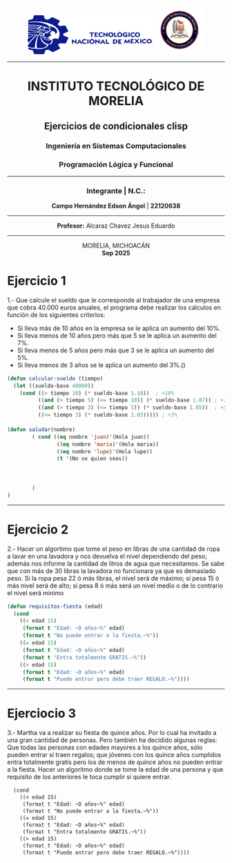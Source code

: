 <div align="center">
<img src="./imgs/logos/tec_mexico.png" width="290" height="90" alt="Tec Morelia Logo">
<img src="./imgs/logos/tec_morelia.png" width="120" alt="Tec Morelia Logo">


---

# INSTITUTO TECNOLÓGICO DE MORELIA  

## Ejercicios de condicionales clisp

### Ingeniería en Sistemas Computacionales
### Programación Lógica y Funcional


---

### Integrante | N.C.:
**Campo Hernández Edson Ángel** | **22120638**

---

**Profesor:** Alcaraz Chavez Jesus Eduardo

---

MORELIA, MICHOACÁN  
**Sep 2025**

</div>
<div align="justify">

<h1>Ejercicio 1</div>
1.- Que calcule el sueldo que le corresponde al trabajador de una
empresa que cobra 40.000 euros anuales, el programa debe realizar los
cálculos en función de los siguientes criterios:

- Si lleva más de 10 años en la empresa se le aplica un aumento del 10%.
- Si lleva menos de 10 años pero más que 5 se le aplica un aumento del
  7%.
- Si lleva menos de 5 años pero más que 3 se le aplica un aumento del
  5%.
- Si lleva menos de 3 años se le aplica un aumento del 3%.()


```lisp
(defun calcular-sueldo (tiempo)
  (let ((sueldo-base 40000))
    (cond ((> tiempo 10) (* sueldo-base 1.10))  ; +10%
          ((and (> tiempo 5) (<= tiempo 10)) (* sueldo-base 1.07)) ; +7%
          ((and (> tiempo 3) (<= tiempo 5)) (* sueldo-base 1.05))  ; +5%
          ((<= tiempo 3) (* sueldo-base 1.03))))) ; +3%

(defun saludar(nombre)
        ( cond ((eq nombre 'juan)'(Hola juan))
                ((eq nombre 'maria)'(Hola maria))
                ((eq nombre 'lupe)'(Hola lupe))
                (t '(No se quien seas))



        )
)
```
---


<h1>Ejercicio 2</h1>
2.- Hacer un algortimo que tome el peso en libras de una cantidad de
ropa a lavar en una lavadora y nos devuelva el nivel dependiendo del
peso; además nos informe la cantidad de litros de agua que
necesitamos. Se sabe que con más de 30 libras la lavadora no funcionara
ya que es demasiado peso. Si la ropa pesa 22 ó más libras, el nivel será
de máximo; si pesa 15 ó más nivel será de alto; si pesa 8 ó más será un
nivel medio o de lo contrario el nivel será minimo

```lisp
(defun requisitos-fiesta (edad)
  (cond
    ((< edad 15)
     (format t "Edad: ~D años~%" edad)
     (format t "No puede entrar a la fiesta.~%"))
    ((= edad 15)
     (format t "Edad: ~D años~%" edad)
     (format t "Entra totalmente GRATIS.~%"))
    ((> edad 15)
     (format t "Edad: ~D años~%" edad)
     (format t "Puede entrar pero debe traer REGALO.~%"))))
```

----
<h1>Ejerciocio 3</h1>

3.- Martha va a realizar su fiesta de quince años. Por lo cual ha
invitado a una gran cantidad de personas. Pero también ha decidido
algunas reglas: Que todas las personas con edades mayores a los quince
años, sólo pueden entrar si traen regalos; que jóvenes con los quince
años cumplidos entra totalmente gratis pero los de menos de quince años
no pueden entrar a la fiesta. Hacer un algoritmo donde se tome la edad
de una persona y que requisito de los anteriores le toca cumplir si
quiere entrar.

```(defun requisitos-fiesta (edad)
  (cond
    ((< edad 15)
     (format t "Edad: ~D años~%" edad)
     (format t "No puede entrar a la fiesta.~%"))
    ((= edad 15)
     (format t "Edad: ~D años~%" edad)
     (format t "Entra totalmente GRATIS.~%"))
    ((> edad 15)
     (format t "Edad: ~D años~%" edad)
     (format t "Puede entrar pero debe traer REGALO.~%"))))
```
</div>


